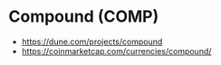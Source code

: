 # Compound (COMP)

- https://dune.com/projects/compound
- https://coinmarketcap.com/currencies/compound/
